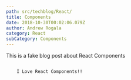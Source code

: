 ```yaml
---
path: src/techblog/React/
title: Components
date: 2018-10-30T00:02:06.079Z
author: Andrew Rogala
category: React
subCategory: Components
---
```

This is a fake blog post about React Components

<code>
	I Love React Components!!
</code>